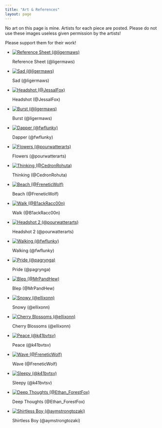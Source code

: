 ```yaml
---
title: "Art & References"
layout: page
---
```

<p id="subtext">No art on this page is mine. Artists for each piece are posted. Please do not use these images useless given permission by the artists!</p>
<p id="subtext">Please support them for their work!</p>
<div id="gallery01" class="gallery">
    <div class="inner">
        <ul>
            <li>
                <a href="ref.png" class="thumbnail"><span class="frame deferred"><img data-src="ref.png"
                            alt="Reference Sheet (@ligermaws)" /></span></a>
                <div class="caption">
                    <p>Reference Sheet (@ligermaws)</p>
                </div>
            </li>
            <li>
                <a href="sad.png" class="thumbnail"><span class="frame deferred"><img data-src="sad.png"
                            alt="Sad (@ligermaws)" /></span></a>
                <div class="caption">
                    <p>Sad (@ligermaws)</p>
                </div>
            </li>
            <li>
                <a href="headshot.png" class="thumbnail"><span class="frame deferred"><img
                            data-src="headshot.png" alt="Headshot (@JessalFox)" /></span></a>
                <div class="caption">
                    <p>Headshot (@JessalFox)</p>
                </div>
            </li>
            <li>
                <a href="burst.png" class="thumbnail"><span class="frame deferred"><img
                            data-src="burst.png" alt="Burst (@ligermaws)" /></span></a>
                <div class="caption">
                    <p>Burst (@ligermaws)</p>
                </div>
            </li>
            <li>
                <a href="dapper.png" class="thumbnail"><span class="frame deferred"><img
                            data-src="dapper.png" alt="Dapper (@fwflunky)" /></span></a>
                <div class="caption">
                    <p>Dapper (@fwflunky)</p>
                </div>
            </li>
            <li>
                <a href="flowers.png" class="thumbnail"><span class="frame deferred"><img
                            data-src="flowers.png" alt="Flowers (@pourwatterarts)" /></span></a>
                <div class="caption">
                    <p>Flowers (@pourwatterarts)</p>
                </div>
            </li>
            <li>
                <a href="thinking.png" class="thumbnail"><span class="frame deferred"><img
                            data-src="thinking.png" alt="Thinking (@CedronRohuta)" /></span></a>
                <div class="caption">
                    <p>Thinking (@CedronRohuta)</p>
                </div>
            </li>
            <li>
                <a href="beach.jpg" class="thumbnail"><span class="frame deferred"><img
                            data-src="beach.jpg" alt="Beach (@FreneticWolf)" /></span></a>
                <div class="caption">
                    <p>Beach (@FreneticWolf)</p>
                </div>
            </li>
            <li>
                <a href="walk.png" class="thumbnail"><span class="frame deferred"><img data-src="walk.png"
                            alt="Walk (@B1ackRacc00n)" /></span></a>
                <div class="caption">
                    <p>Walk (@B1ackRacc00n)</p>
                </div>
            </li>
            <li>
                <a href="headshot-2.png" class="thumbnail"><span class="frame deferred"><img
                            data-src="headshot-2.png" alt="Headshot 2 (@pourwatterarts)" /></span></a>
                <div class="caption">
                    <p>Headshot 2 (@pourwatterarts)</p>
                </div>
            </li>
            <li>
                <a href="walking.png" class="thumbnail"><span class="frame deferred"><img
                            data-src="walking.png" alt="Walking (@fwflunky)" /></span></a>
                <div class="caption">
                    <p>Walking (@fwflunky)</p>
                </div>
            </li>
            <li>
                <a href="pride.png" class="thumbnail"><span class="frame deferred"><img
                            data-src="pride.png" alt="Pride (@pagrynga)" /></span></a>
                <div class="caption">
                    <p>Pride (@pagrynga)</p>
                </div>
            </li>
            <li>
                <a href="blep.jpg" class="thumbnail"><span class="frame deferred"><img
                            data-src="blep.jpg" alt="Blep (@MrPandHew)" /></span></a>
                <div class="caption">
                    <p>Blep (@MrPandHew)</p>
                </div>
            </li>
            <li>
                <a href="snowy.png" class="thumbnail"><span class="frame deferred"><img
                            data-src="snowy.png" alt="Snowy (@ellixonn)" /></span></a>
                <div class="caption">
                    <p>Snowy (@ellixonn)</p>
                </div>
            </li>
            <li>
                <a href="cherry-blossoms.png" class="thumbnail"><span class="frame deferred"><img
                            data-src="cherry-blossoms.png" alt="Cherry Blossoms (@ellixonn)" /></span></a>
                <div class="caption">
                    <p>Cherry Blossoms (@ellixonn)</p>
                </div>
            </li>
            <li>
                <a href="peace.png" class="thumbnail"><span class="frame deferred"><img
                            data-src="peace.png" alt="Peace (@k41bvtsv)" /></span></a>
                <div class="caption">
                    <p>Peace (@k41bvtsv)</p>
                </div>
            </li>
            <li>
                <a href="wave.jpg" class="thumbnail"><span class="frame deferred"><img
                            data-src="wave.jpg" alt="Wave (@FreneticWolf)" /></span></a>
                <div class="caption">
                    <p>Wave (@FreneticWolf)</p>
                </div>
            </li>
            <li>
                <a href="sleepy.png" class="thumbnail"><span class="frame deferred"><img
                            data-src="sleepy.png" alt="Sleepy (@k41bvtsv)" /></span></a>
                <div class="caption">
                    <p>Sleepy (@k41bvtsv)</p>
                </div>
            </li>
            <li>
                <a href="deep-thoughts.png" class="thumbnail"><span class="frame deferred"><img
                            data-src="deep-thoughts.png" alt="Deep Thoughts (@Ethan_ForestFox)" /></span></a>
                <div class="caption">
                    <p>Deep Thoughts (@Ethan_ForestFox)</p>
                </div>
            </li>
            <li>
                <a href="shirtless-boy.jpg" class="thumbnail"><span class="frame deferred"><img
                            data-src="shirtless-boy.jpg" alt="Shirtless Boy (@aymstrongtozaki)" /></span></a>
                <div class="caption">
                    <p>Shirtless Boy (@aymstrongtozaki)</p>
                </div>
            </li>
        </ul>
    </div>
</div>